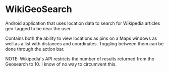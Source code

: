 # WikiGeoSearch
Android application that uses location data to search for Wikipedia articles geo-tagged to be near the user.

Contains both the ability to view locations as pins on a Maps windows as well as a list with distances and coordinates. Toggling
between them can be done through the action bar.

NOTE: Wikipedia's API restricts the number of results returned from the Geosearch to 10. I know of no way to circumvent this.
